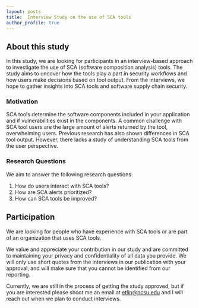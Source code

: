 ```yaml
---
layout: posts
title:  Interview Study on the use of SCA tools
author_profile: true
---
```


## About this study

In this study, we are looking for participants in an interview-based approach to investigate the use of SCA (software composition analysis) tools. 
The study aims to uncover how the tools play a part in security workflows and how users make decisions based on tool output.
From the interviews, we hope to gather insights into SCA tools and software supply chain security.

### Motivation

SCA tools determine the software components included in your application and if vulnerabilities exist in the components.
A common challenge with SCA tool users are the large amount of alerts returned by the tool, overwhelming users.
Previous research has also shown differences in SCA tool output.
However, there lacks a study of understanding SCA tools from the user perspective.


### Research Questions

We aim to answer the following research questions:
1. How do users interact with SCA tools?
2. How are SCA alerts prioritized?
3. How can SCA tools be improved?

## Participation 

We are looking for people who have experience with SCA tools or are part of an organization that uses SCA tools.

We value and appreciate your contribution in our study and are committed to maintaining your privacy and confidentiality of all data you provide. 
We will only use short quotes from the interviews in our publication with your approval, and will make sure that you cannot be identified from our reporting.

Currently, we are still in the process of getting the study approved, 
but if you are interested please shoot me an email at [etlin@ncsu.edu](mailto:etlin@ncsu.edu) and I will reach out when we plan to conduct interviews.




